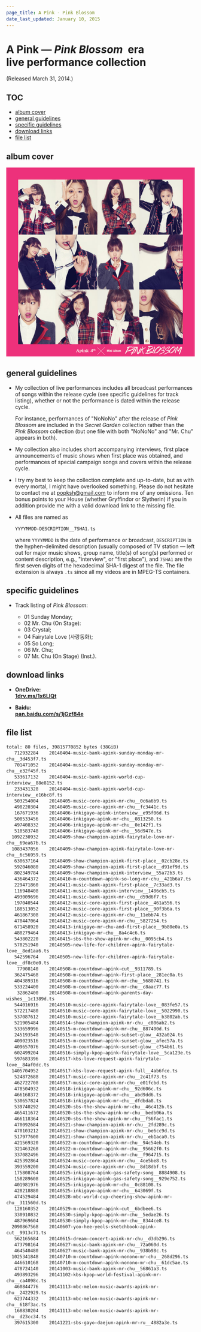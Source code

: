```yaml
---
page_title: A Pink - Pink Blossom
date_last_updated: January 10, 2015
---
```

# A Pink — *Pink Blossom* &nbsp;era<br>live performance collection

(Released March 31, 2014.)

<h2 id="TOC">TOC</h2>

* [album cover](#album-cover)
* [general guidelines](#general-guidelines)
* [specific guidelines](#specific-guidelines)
* [download links](#download-links)
* [file list](#file-list)

<h2 id="album-cover">album cover</h2>

![album cover](/images/20140331-pink-blossom__600x600.jpg)

<h2 id="general-guidelines">general guidelines</h2>

* My collection of live performances includes all broadcast performances of songs within the release cycle (see specific guidelines for track listing), whether or not the performance is dated within the release cycle.

  For instance, performances of "NoNoNo" after the release of *Pink Blossom* are included in the *Secret Garden* collection rather than the *Pink Blossom* collection (but one file with both "NoNoNo" and "Mr. Chu" appears in both).

* My collection also includes short accompanying interviews, first place announcements of music shows when first place was
obtained, and performances of special campaign songs and covers within the release cycle.

* I try my best to keep the collection complete and up-to-date, but as with every mortal, I might have overlooked something. Please do not hesitate to contact me at <a href="mailto:popksh@gmail.com">popksh@gmail.com</a> to inform me of any omissions. Ten bonus points to your House (whether Gryffindor or Slytherin) if you in addition provide me with a valid download link to the missing file.

* All files are named as

  ```
  YYYYMMDD-DESCRIPTION__7SHA1.ts
  ```

  where `YYYYMMDD` is the date of performance or broadcast, `DESCRIPTION` is the hyphen-delimited description (usually composed
of TV station — left out for major music shows, group name, title(s) of song(s) performed or content description, e.g.,
"interview", or "first place"), and `7SHA1` are the first seven digits of the hexadecimal SHA-1 digest of the file. The file
extension is always `.ts` since all my videos are in MPEG-TS containers.

<h2 id="specific-guidelines">specific guidelines</h2>

* Track listing of *Pink Blossom*:

  * 01 Sunday Monday;
  * 02 Mr. Chu (On Stage):
  * 03 Crystal;
  * 04 Fairytale Love (사랑동화);
  * 05 So Long;
  * 06 Mr. Chu;
  * 07 Mr. Chu (On Stage) (Inst.).

<h2 id="download-links">download links</h2>

* **OneDrive:<br>
  [1drv.ms/1x6LlQt](http://1drv.ms/1x6LlQt)**

* **Baidu:<br>
  [pan.baidu.com/s/1jGzf84e](http://pan.baidu.com/s/1jGzf84e)**

<h2 id="file-list">file list</h2>

```
total: 80 files, 39815770852 bytes (38GiB)
   712932284    20140404-music-bank-apink-sunday-monday-mr-chu__3d453f7.ts
   701471052    20140404-music-bank-apink-sunday-monday-mr-chu__e32f45f.ts
   533617132    20140404-music-bank-apink-world-cup-interview__88e8152.ts
   233431328    20140404-music-bank-apink-world-cup-interview__e16bc8f.ts
   503254004    20140405-music-core-apink-mr-chu__0c6a6b9.ts
   498220304    20140405-music-core-apink-mr-chu__fc3441c.ts
   167671936    20140406-inkigayo-apink-interview__e95f06d.ts
   500533456    20140406-inkigayo-apink-mr-chu__0813250.ts
   497408332    20140406-inkigayo-apink-mr-chu__0e142f1.ts
   510583748    20140406-inkigayo-apink-mr-chu__56d947e.ts
  1092230932    20140409-show-champion-apink-fairytale-love-mr-chu__69ea67b.ts
  1083437056    20140409-show-champion-apink-fairytale-love-mr-chu__6c56959.ts
   630637164    20140409-show-champion-apink-first-place__02cb28e.ts
   592046080    20140409-show-champion-apink-first-place__d91ef9d.ts
   802349784    20140409-show-champion-apink-interview__55a72b3.ts
   436464372    20140410-m-countdown-apink-so-long-mr-chu__421b6a7.ts
   229471860    20140411-music-bank-apink-first-place__7c33ad3.ts
   116948408    20140411-music-bank-apink-interview__1486cb5.ts
   493009696    20140411-music-bank-apink-mr-chu__d59d6f7.ts
   197040544    20140412-music-core-apink-first-place__461a556.ts
   188513052    20140412-music-core-apink-first-place__90f3b6a.ts
   461867308    20140412-music-core-apink-mr-chu__11ebb74.ts
   470447064    20140412-music-core-apink-mr-chu__5827254.ts
   671458920    20140413-inkigayo-mr-chu-and-first-place__9b80e0a.ts
   480279464    20140413-inkigayo-mr-chu__8a4c4c6.ts
   543802220    20140415-sbs-the-show-apink-mr-chu__0095cb4.ts
   570251940    20140505-new-life-for-children-apink-fairytale-love__8ed1aa6.ts
   542596764    20140505-new-life-for-children-apink-fairytale-love__df8c0e0.ts
    77908140    20140508-m-countdown-apink-cut__9311789.ts
   362475468    20140508-m-countdown-apink-first-place__281ec0a.ts
   404389316    20140508-m-countdown-apink-mr-chu__5680741.ts
   533224400    20140508-m-countdown-apink-mr-chu__c8aac77.ts
    32862400    20140508-m-countdown-apink-parents-day-wishes__1c1389d.ts
   544016916    20140510-music-core-apink-fairytale-love__083fe57.ts
   572217480    20140510-music-core-apink-fairytale-love__5022990.ts
   537087612    20140510-music-core-apink-fairytale-love__b3802ab.ts
   521905484    20140514-show-champion-apink-mr-chu__c806ab2.ts
   533659996    20140515-m-countdown-apink-mr-chu__887400d.ts
   245193548    20140515-m-countdown-apink-subset-glow__432a024.ts
   409023516    20140515-m-countdown-apink-sunset-glow__afec57a.ts
   409657076    20140515-m-countdown-apink-sunset-glow__c754b61.ts
   602499204    20140516-simply-kpop-apink-fairytale-love__5ca123e.ts
   597683396    20140517-kbs-love-request-apink-fairytale-love__84af0dc.ts
  1405704952    20140517-kbs-love-request-apink-full__4ab6fce.ts
   524872688    20140517-music-core-apink-mr-chu__2c41f73.ts
   462722708    20140517-music-core-apink-mr-chu__e01fcbd.ts
   478504932    20140518-inkigayo-apink-mr-chu__92d606c.ts
   466168372    20140518-inkigayo-apink-mr-chu__abd9dd6.ts
   530657824    20140518-inkigayo-apink-mr-chu__dfdbda8.ts
   539740292    20140520-sbs-the-show-apink-mr-chu__46c412b.ts
   465411672    20140520-sbs-the-show-apink-mr-chu__bedb06a.ts
   466118364    20140520-sbs-the-show-apink-mr-chu__f56fac1.ts
   470092684    20140521-show-champion-apink-mr-chu__2fd289c.ts
   470103212    20140521-show-champion-apink-mr-chu__be6cc9d.ts
   517977600    20140521-show-champion-apink-mr-chu__eb1aca0.ts
   421569320    20140522-m-countdown-apink-mr-chu__94c54eb.ts
   321463268    20140522-m-countdown-apink-mr-chu__95662f0.ts
   337082496    20140522-m-countdown-apink-mr-chu__f964715.ts
   425392864    20140524-music-core-apink-mr-chu__4ce5be8.ts
   393559200    20140524-music-core-apink-mr-chu__8d18dbf.ts
   175808764    20140525-inkigayo-apink-gas-safety-song__8884908.ts
   158289608    20140525-inkigayo-apink-gas-safety-song__929e752.ts
   401981976    20140525-inkigayo-apink-mr-chu__0c88108.ts
   428218880    20140525-inkigayo-apink-mr-chu__643069f.ts
   474529484    20140528-mbc-world-cup-cheering-show-apink-mr-chu__311560d.ts
   128160352    20140529-m-countdown-apink-cut__6bdbee6.ts
   330910832    20140530-simply-kpop-apink-mr-chu__5edae26.ts
   487969604    20140530-simply-kpop-apink-mr-chu__8344ce8.ts
  2090867568    20140607-yoo-hee-yeols-sketchbook-apink-cut__9913c71.ts
   562165684    20140615-dream-concert-apink-mr-chu__d3db296.ts
   473798164    20140627-music-bank-apink-mr-chu__72a060d.ts
   464540480    20140627-music-bank-apink-mr-chu__938b98c.ts
  1025341848    20140710-m-countdown-apink-nonono-mr-chu__268d296.ts
   446610168    20140710-m-countdown-apink-nonono-mr-chu__61dc5ae.ts
   478724140    20141003-music-bank-apink-mr-chu__56861a3.ts
   493893296    20141102-kbs-kpop-world-festival-apink-mr-chu__ca4098c.ts
   460844776    20141113-mbc-melon-music-awards-apink-mr-chu__2422929.ts
   623744332    20141113-mbc-melon-music-awards-apink-mr-chu__618f3ac.ts
   168830204    20141113-mbc-melon-music-awards-apink-mr-chu__d23cc34.ts
   397615300    20141221-sbs-gayo-daejun-apink-mr-ru__4882a3e.ts
```
